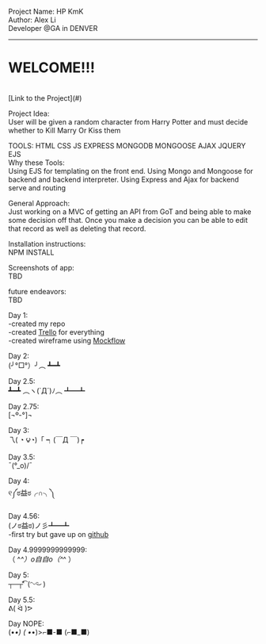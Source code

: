 Project Name: HP KmK<br/>
Author: Alex Li<br/>
Developer @GA in DENVER<br/>
<hr />
<h1>WELCOME!!!</h1><br/>
[Link to the Project](#)

Project Idea:<br/>
User will be given a random character from Harry Potter and must decide whether to Kill Marry Or Kiss them<br/>

TOOLS: HTML CSS JS EXPRESS MONGODB MONGOOSE AJAX JQUERY EJS<br/>
Why these Tools:<br/>
Using EJS for templating on the front end. Using Mongo and Mongoose for backend and backend interpreter. Using Express and Ajax for backend serve and routing <br/>

General Approach:<br/>
Just working on a MVC of getting an API from GoT and being able to make some decision off that. Once you make a decision you can be able to edit that record as well as deleting that record.<br/>

Installation instructions:<br/>
NPM INSTALL<br/>


Screenshots of app:<br/>
TBD<br/>

future endeavors:<br/>
TBD<br/>

Day 1:<br/>
-created my repo <br/>
-created [Trello](https://trello.com/b/rbAfTWhc/project-4) for everything<br/>
-created wireframe using [Mockflow](https://wireframepro.mockflow.com/view/D4330f6f7f3a02a5856bdded065648a99)<br/>

Day 2:<br/>
(╯°□°）╯︵ ┻━┻<br/>


Day 2.5:<br/>
┻━┻ ︵ヽ(`Д´)ﾉ︵﻿ ┻━┻<br/>

Day 2.75:<br/>
[¬º-°]¬<br/>

Day 3:<br/>
乁( ◔ ౪◔)「      ┑(￣Д ￣)┍<br/>

Day 3.5:<br/>
¯\(°_o)/¯<br/>

Day 4:<br/>
୧༼ಠ益ಠ╭∩╮༽<br/>


Day 4.56:<br/>
(ノಠ益ಠ)ノ彡┻━┻<br/>
-first try but gave up on [github](https://github.com/alexliinc/project_4) <br/>


Day 4.9999999999999:<br/>
（ ^_^）o自自o（^_^ ）<br/>

Day 5:<br/>
┬─┬⃰͡ (ᵔᵕᵔ͜ )<br/>


Day 5.5:<br/>
ᕕ( ᐛ )ᕗ<br/>

Day NOPE:<br/>
(•_•) ( •_•)>⌐■-■ (⌐■_■)<br/>
